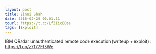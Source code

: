 ```yaml
---
layout: post
title: Binni Shah
date: 2018-05-29 00:01:21
tourl: https://t.co/LfZIicBDza
tags: [Exploit]
---
```

IBM QRadar unauthenticated remote code execution (writeup + exploit) : https://t.co/z7f77Ff8We